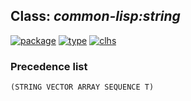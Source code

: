 ## Class: ***common-lisp:string***
[![package](https://img.shields.io/badge/Package-COMMON--LISP-5f9ea0.svg?style=social&colorA=999999)](../) [![type](https://img.shields.io/badge/Type-Class-5f9ea0.svg?style=social&colorA=999999)](../#class) [![clhs](https://img.shields.io/badge/CLHS-STRING-5f9ea0.svg?style=social&colorA=999999)](http://www.lispworks.com/documentation/HyperSpec/Body/a_string.htm) 
### Precedence list
```
(STRING VECTOR ARRAY SEQUENCE T)
```
